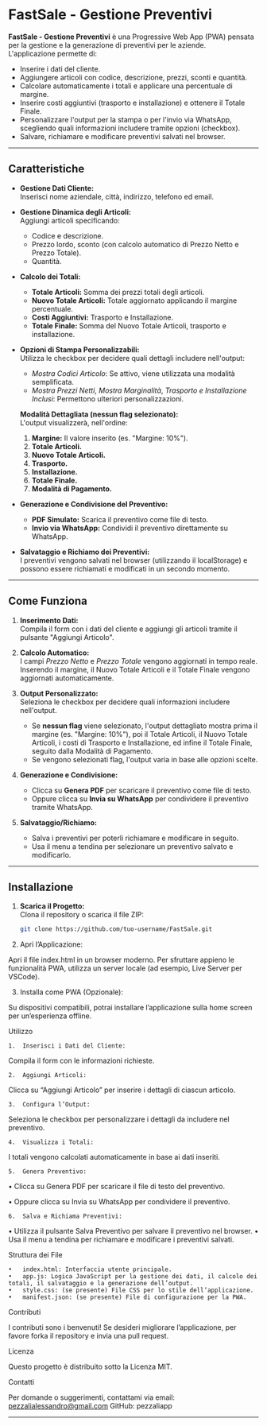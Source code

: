 # FastSale - Gestione Preventivi

**FastSale - Gestione Preventivi** è una Progressive Web App (PWA) pensata per la gestione e la generazione di preventivi per le aziende.  
L'applicazione permette di:

- Inserire i dati del cliente.
- Aggiungere articoli con codice, descrizione, prezzi, sconti e quantità.
- Calcolare automaticamente i totali e applicare una percentuale di margine.
- Inserire costi aggiuntivi (trasporto e installazione) e ottenere il Totale Finale.
- Personalizzare l'output per la stampa o per l'invio via WhatsApp, scegliendo quali informazioni includere tramite opzioni (checkbox).
- Salvare, richiamare e modificare preventivi salvati nel browser.

---

## Caratteristiche

- **Gestione Dati Cliente:**  
  Inserisci nome aziendale, città, indirizzo, telefono ed email.

- **Gestione Dinamica degli Articoli:**  
  Aggiungi articoli specificando:
  - Codice e descrizione.
  - Prezzo lordo, sconto (con calcolo automatico di Prezzo Netto e Prezzo Totale).
  - Quantità.

- **Calcolo dei Totali:**  
  - **Totale Articoli:** Somma dei prezzi totali degli articoli.
  - **Nuovo Totale Articoli:** Totale aggiornato applicando il margine percentuale.
  - **Costi Aggiuntivi:** Trasporto e Installazione.
  - **Totale Finale:** Somma del Nuovo Totale Articoli, trasporto e installazione.

- **Opzioni di Stampa Personalizzabili:**  
  Utilizza le checkbox per decidere quali dettagli includere nell'output:
  - *Mostra Codici Articolo*: Se attivo, viene utilizzata una modalità semplificata.
  - *Mostra Prezzi Netti*, *Mostra Marginalità*, *Trasporto e Installazione Inclusi*: Permettono ulteriori personalizzazioni.
  
  **Modalità Dettagliata (nessun flag selezionato):**  
  L'output visualizzerà, nell'ordine:
  1. **Margine:** Il valore inserito (es. "Margine: 10%").
  2. **Totale Articoli.**
  3. **Nuovo Totale Articoli.**
  4. **Trasporto.**
  5. **Installazione.**
  6. **Totale Finale.**
  7. **Modalità di Pagamento.**

- **Generazione e Condivisione del Preventivo:**  
  - **PDF Simulato:** Scarica il preventivo come file di testo.
  - **Invio via WhatsApp:** Condividi il preventivo direttamente su WhatsApp.

- **Salvataggio e Richiamo dei Preventivi:**  
  I preventivi vengono salvati nel browser (utilizzando il localStorage) e possono essere richiamati e modificati in un secondo momento.

---

## Come Funziona

1. **Inserimento Dati:**  
   Compila il form con i dati del cliente e aggiungi gli articoli tramite il pulsante "Aggiungi Articolo".

2. **Calcolo Automatico:**  
   I campi *Prezzo Netto* e *Prezzo Totale* vengono aggiornati in tempo reale. Inserendo il margine, il Nuovo Totale Articoli e il Totale Finale vengono aggiornati automaticamente.

3. **Output Personalizzato:**  
   Seleziona le checkbox per decidere quali informazioni includere nell'output.  
   - Se **nessun flag** viene selezionato, l'output dettagliato mostra prima il margine (es. "Margine: 10%"), poi il Totale Articoli, il Nuovo Totale Articoli, i costi di Trasporto e Installazione, ed infine il Totale Finale, seguito dalla Modalità di Pagamento.
   - Se vengono selezionati flag, l'output varia in base alle opzioni scelte.

4. **Generazione e Condivisione:**  
   - Clicca su **Genera PDF** per scaricare il preventivo come file di testo.
   - Oppure clicca su **Invia su WhatsApp** per condividere il preventivo tramite WhatsApp.

5. **Salvataggio/Richiamo:**  
   - Salva i preventivi per poterli richiamare e modificare in seguito.
   - Usa il menu a tendina per selezionare un preventivo salvato e modificarlo.

---

## Installazione

1. **Scarica il Progetto:**  
   Clona il repository o scarica il file ZIP:

   ```bash
   git clone https://github.com/tuo-username/FastSale.git

2.	Apri l’Applicazione:
   
Apri il file index.html in un browser moderno.
Per sfruttare appieno le funzionalità PWA, utilizza un server locale (ad esempio, Live Server per VSCode).

3.	Installa come PWA (Opzionale):
   
Su dispositivi compatibili, potrai installare l’applicazione sulla home screen per un’esperienza offline.

Utilizzo

	1.	Inserisci i Dati del Cliente:
Compila il form con le informazioni richieste.

	2.	Aggiungi Articoli:
Clicca su “Aggiungi Articolo” per inserire i dettagli di ciascun articolo.

	3.	Configura l’Output:
Seleziona le checkbox per personalizzare i dettagli da includere nel preventivo.

	4.	Visualizza i Totali:
I totali vengono calcolati automaticamente in base ai dati inseriti.

	5.	Genera Preventivo:
 
•	Clicca su Genera PDF per scaricare il file di testo del preventivo.
 
•	Oppure clicca su Invia su WhatsApp per condividere il preventivo.
 
	6.	Salva e Richiama Preventivi:
 
•	Utilizza il pulsante Salva Preventivo per salvare il preventivo nel browser.
•	Usa il menu a tendina per richiamare e modificare i preventivi salvati.

Struttura dei File

	•	index.html: Interfaccia utente principale.
	•	app.js: Logica JavaScript per la gestione dei dati, il calcolo dei totali, il salvataggio e la generazione dell’output.
	•	style.css: (se presente) File CSS per lo stile dell’applicazione.
	•	manifest.json: (se presente) File di configurazione per la PWA.

Contributi

I contributi sono i benvenuti! Se desideri migliorare l’applicazione, per favore forka il repository e invia una pull request.

Licenza

Questo progetto è distribuito sotto la Licenza MIT.

Contatti

Per domande o suggerimenti, contattami via email: pezzalialessandro@gmail.com
GitHub: pezzaliapp

---
